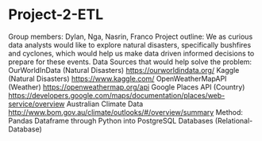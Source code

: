 # Project-2-ETL

Group members: Dylan, Nga, Nasrin, Franco
Project outline:
We as curious data analysts would like to explore natural disasters, specifically bushfires and cyclones, which would help us make data driven informed decisions to prepare for these events.
Data Sources that would help solve the problem:
OurWorldInData (Natural Disasters) https://ourworldindata.org/ 
Kaggle (Natural Disasters) https://www.kaggle.com/ 
OpenWeatherMapAPI (Weather) https://openweathermap.org/api 
Google Places API (Country) https://developers.google.com/maps/documentation/places/web-service/overview
Australian Climate Data http://www.bom.gov.au/climate/outlooks/#/overview/summary
Method: Pandas Dataframe through Python into PostgreSQL Databases (Relational-Database)
